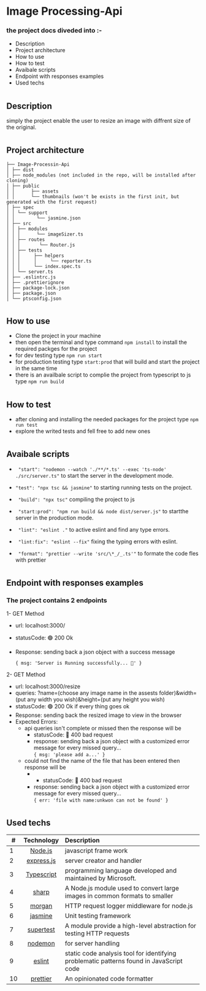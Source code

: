 # Image Processing-Api

### the project docs diveded into :-

- Description
- Project architecture
- How to use
- How to test
- Avaibale scripts
- Endpoint with responses examples
- Used techs

#

## Description

simply the project enable the user to resize an image with diffrent size of the original.

#

## Project architecture

```
├── Image-Processin-Api
│ ├── dist
│ ├── node_modules (not included in the repo, will be installed after cloning)
│ ├── public
│ │      ├── assets
│ │      └── thumbnails (won't be exists in the first init, but generated with the first request)
│ ├── spec
│ │ └── support
│ │        └── jasmine.json
│ ├── src
│ │ ├── modules
│ │ │      └── imageSizer.ts
│ │ ├── routes
│ │ │       └── Router.js
│ │ ├── tests
│ │ │     ├── helpers
│ │ │     │     └── reporter.ts
│ │ │     └── index.spec.ts
│ │ └── server.ts
│ ├── .eslintrc.js
│ ├── .prettierignore
│ ├── package-lock.json
│ ├── package.json
│ └── ptsconfig.json

```

#

## How to use

- Clone the project in your machine
- then open the terminal and type command `npm install` to install the required packges for the project
- for dev testing type `npm run start`
- for production testing type `start:prod` that will build and start the project in the same time
- there is an availbale script to complie the project from typescript to js type `npm run build`

#

## How to test

- after cloning and installing the needed packages for the project type `npm run test`
- explore the writed tests and fell free to add new ones

#

## Avaibale scripts

- ` "start": "nodemon --watch './**/*.ts' --exec 'ts-node' ./src/server.ts"` to start the server in the development mode.

- `"test": "npx tsc && jasmine"` to starting running tests on the project.

- ` "build": "npx tsc"` compiling the project to js
- ` "start:prod": "npm run build && node dist/server.js"` to startthe server in the production mode.

- ` "lint": "eslint ."` to active eslint and find any type errors.

- ` "lint:fix": "eslint --fix"` fixing the typing errors with eslint.

- ` "format": "prettier --write 'src/\*_/_.ts'"` to formate the code fles with prettier

#

## Endpoint with responses examples

### The project contains 2 endpoints

1- GET Method

- url: localhost:3000/
- statusCode: 🟢 200 Ok
- Response: sending back a json object with a success message

  `{ msg: 'Server is Running successfully... 💬' }`

2- GET Method

- url: localhost:3000/resize
- queries: ?name=(choose any image name in the assests folder)&width=(put any width you wish)&height=(put any height you wish)
- statusCode: 🟢 200 Ok if every thing goes ok
- Response: sending back the resized image to view in the browser
- Expected Errors:
  - api queries isn't complete or missed then the response will be
    - statusCode: 🔴 400 bad request
    - response: sending back a json object with a customized error message for every missed query...  
      `{ msg: 'please add a...' }`
  - could not find the name of the file that has been entered then response will be
    - - statusCode: 🔴 400 bad request
    - response: sending back a json object with a customized error message for every missed query...  
      `{ err: 'file with name:unkwon can not be found' }`

#

## Used techs

| #   |                      Technology                      | Description                                                                             |
| --- | :--------------------------------------------------: | :-------------------------------------------------------------------------------------- |
| 1   |          [Node.js](https://nodejs.org/en/l)          | javascript frame work                                                                   |
| 2   |         [express.js](https://expressjs.com)          | server creator and handler                                                              |
| 3   |    [Typescript](hhttps://www.typescriptlang.org)     | programming language developed and maintained by Microsoft.                             |
| 4   |       [sharp](https://sharp.pixelplumbing.com)       | A Node.js module used to convert large images in common formats to smaller              |
| 5   |    [morgan](https://www.npmjs.com/package/morgan)    | HTTP request logger middleware for node.js                                              |
| 6   |   [jasmine](https://jasmine.github.io/index.html)    | Unit testing framework                                                                  |
| 7   | [supertest](https://www.npmjs.com/package/supertest) | A module provide a high-level abstraction for testing HTTP requests                     |
| 8   |   [nodemon](https://www.npmjs.com/package/nodemon)   | for server handling                                                                     |
| 9   |             [eslint](https://eslint.org)             | static code analysis tool for identifying problematic patterns found in JavaScript code |
| 10  |           [prettier](https://prettier.io)            | An opinionated code formatter                                                           |

#
